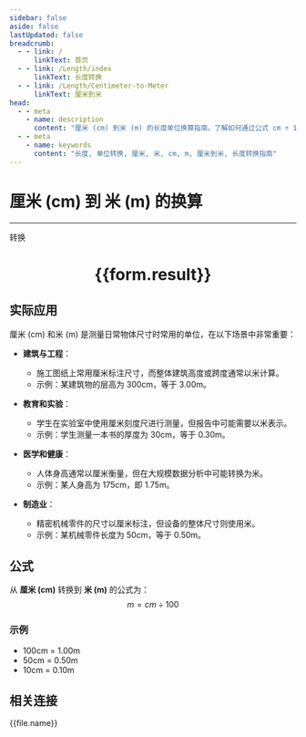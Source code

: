 ```yaml
---
sidebar: false
aside: false
lastUpdated: false
breadcrumb:
  - - link: /
      linkText: 首页
  - - link: /Length/index
      linkText: 长度转换
  - - link: /Length/Centimeter-to-Meter
      linkText: 厘米到米
head:
  - - meta
    - name: description
      content: "厘米 (cm) 到米 (m) 的长度单位换算指南。了解如何通过公式 cm ÷ 100 转换为米。"
  - - meta
    - name: keywords
      content: "长度, 单位转换, 厘米, 米, cm, m, 厘米到米, 长度转换指南"
---
```

# 厘米 (cm) 到 米 (m) 的换算
---
<script setup>
import { onMounted, reactive, inject, ref } from 'vue'
import { NButton, NForm, NFormItem, NInput, NInputNumber, NSelect, NCard, useMessage,NGrid ,NGi } from 'naive-ui'
import { defineClientComponent } from 'vitepress'
import { Length } from '../../files';

const convert = inject('convert')

const form = reactive({
  number: null,
  result: '',
})

const convertHandler = () => {
  if (form.number !== null && !isNaN(form.number)) {
    const convertedValue = parseFloat(form.number) / 100
    form.result = `${form.number}cm = ${convertedValue.toFixed(2)}m`
  } else {
    form.result = '请输入有效的数值。'
  }
}
</script>

<n-form size="large" :model="form">
  <n-form-item label="厘米 (cm)">
    <n-input-number v-model:value="form.number" placeholder="输入厘米" style="width: 100%" />
  </n-form-item>
  <n-form-item>
    <n-button type="primary" @click="convertHandler" block>转换</n-button>
  </n-form-item>
</n-form>

<n-card  embedded :bordered="false" hoverable>
  <div  style="text-align:center">
    <h1>{{form.result}}</h1>
  </div>
</n-card>

## 实际应用

厘米 (cm) 和米 (m) 是测量日常物体尺寸时常用的单位，在以下场景中非常重要：

- **建筑与工程**：
  - 施工图纸上常用厘米标注尺寸，而整体建筑高度或跨度通常以米计算。
  - 示例：某建筑物的层高为 300cm，等于 3.00m。

- **教育和实验**：
  - 学生在实验室中使用厘米刻度尺进行测量，但报告中可能需要以米表示。
  - 示例：学生测量一本书的厚度为 30cm，等于 0.30m。

- **医学和健康**：
  - 人体身高通常以厘米衡量，但在大规模数据分析中可能转换为米。
  - 示例：某人身高为 175cm，即 1.75m。

- **制造业**：
  - 精密机械零件的尺寸以厘米标注，但设备的整体尺寸则使用米。
  - 示例：某机械零件长度为 50cm，等于 0.50m。

## 公式

从 **厘米 (cm)** 转换到 **米 (m)** 的公式为：
$$ m = cm \div 100 $$

### 示例
- 100cm = 1.00m
- 50cm = 0.50m
- 10cm = 0.10m

## 相关连接
<n-grid x-gap="12" :cols="4">
  <n-gi v-for="(file, index) in Length" :key="index">
    <n-button
      text
      tag="a"
      :href="file.path"
      type="primary"
    >
      {{file.name}}
    </n-button>
  </n-gi>
</n-grid>